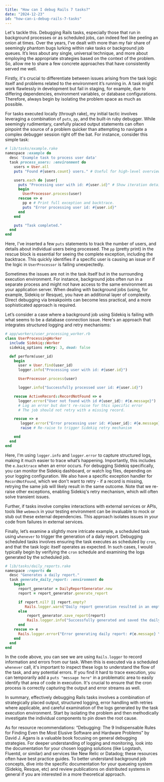 ```yaml
---
title: "How can I debug Rails 7 tasks?"
date: "2024-12-23"
id: "how-can-i-debug-rails-7-tasks"
---
```


Let's tackle this. Debugging Rails tasks, especially those that run in background processes or as scheduled jobs, can indeed feel like peeling an onion at times. Over the years, I’ve dealt with more than my fair share of seemingly phantom bugs lurking within rake tasks or background job queues. It’s less about any single, universal technique, and more about employing the appropriate strategies based on the context of the problem. So, allow me to share a few concrete approaches that have consistently served me well.

Firstly, it's crucial to differentiate between issues arising from the task logic itself and problems related to the environment it’s running in. A task might work flawlessly in development but fail in staging, for example, due to differing dependencies, environment variables, or database configurations. Therefore, always begin by isolating the problem space as much as possible.

For tasks executed locally (through rake), my initial tactic involves leveraging a combination of `puts`, `pp`, and the built-in ruby debugger. While seemingly rudimentary, carefully placed output statements can often pinpoint the source of a problem quicker than attempting to navigate a complex debugger session right off the bat. For instance, consider this simple task:

```ruby
# lib/tasks/example.rake
namespace :example do
  desc 'Example task to process user data'
  task process_users: :environment do
    users = User.all
    puts "Found #{users.count} users." # Useful for high-level overview.

    users.each do |user|
      puts "Processing user with id: #{user.id}" # Show iteration details.
      begin
        UserProcessor.process(user)
      rescue => e
        pp e # Print full exception and backtrace.
        puts "Error processing user id: #{user.id}"
      end
    end

    puts "Task completed."
  end
end
```

Here, I've inserted a few `puts` statements to track the number of users, and details about individual users being processed. The `pp` (pretty print) in the rescue block is essential for seeing the complete exception, including the backtrace. This quickly identifies if a specific user is causing an issue or if the logic in `UserProcessor` is failing unexpectedly.

Sometimes the issues are not in the task itself but in the surrounding execution environment. For instance, background jobs often run in a separate process and might not have access to the same environment as your application server. When dealing with background jobs (using, for example, Sidekiq or Resque), you have an additional layer of complexity. Direct debugging via breakpoints can become less practical, and a more sophisticated approach is required.

Let’s consider a case where a background job using Sidekiq is failing with what seems to be a database connection issue. Here's an approach that integrates structured logging and retry mechanisms:

```ruby
# app/workers/user_processing_worker.rb
class UserProcessingWorker
  include Sidekiq::Worker
  sidekiq_options retry: 3, dead: false

  def perform(user_id)
    begin
      user = User.find(user_id)
      logger.info("Processing user with id: #{user.id}")

      UserProcessor.process(user)

      logger.info("Successfully processed user id: #{user.id}")

    rescue ActiveRecord::RecordNotFound => e
      logger.error("User not found with id #{user_id}: #{e.message}")
      # Log an error but don't re-raise for this specific error
      # The job should not retry with a missing record.

    rescue => e
       logger.error("Error processing user id: #{user_id}: #{e.message} \n #{e.backtrace.join("\n")}")
       raise # Re-raise to trigger Sidekiq retry mechanism

    end
  end
end
```

Here, I'm using `logger.info` and `logger.error` to capture structured logs, making it much easier to trace what’s happening. Importantly, this includes the `e.backtrace` when an error occurs. For debugging Sidekiq specifically, you can monitor the Sidekiq dashboard, or watch log files, depending on your logging configuration. We also have a specific exception handler for `RecordNotFound`, which we don't want to retry - if a record is missing, retrying the same job will likely result in the same outcome. Note that we re-raise other exceptions, enabling Sidekiq's retry mechanism, which will often solve transient issues.

Further, if tasks involve complex interactions with external services or APIs, tools like `webmock` in your testing environment can be invaluable to mock or stub out these external dependencies. This approach isolates issues in your code from failures in external services.

Finally, let’s examine a slightly more intricate example, a scheduled task using `whenever` to trigger the generation of a daily report. Debugging scheduled tasks involves ensuring the task executes as scheduled by `cron`, and that the task logic itself operates as expected. In such cases, I would typically begin by verifying the `cron` schedule and examining the logs generated by the scheduled job.

```ruby
# lib/tasks/daily_reports.rake
namespace :reports do
  desc "Generates a daily report."
  task generate_daily_report: :environment do
    begin
      report_generator = DailyReportGenerator.new
      report = report_generator.generate_report

      if report.nil? || report.empty?
         Rails.logger.warn("Daily report generation resulted in an empty report")
      else
          report_generator.save_report(report)
          Rails.logger.info("Successfully generated and saved the daily report.")
      end
    rescue => e
      Rails.logger.error("Error generating daily report: #{e.message} \n #{e.backtrace.join("\n")}")
    end
  end
end
```

In the code above, you can see we are using `Rails.logger` to record information and errors from our task. When this is executed via a scheduled `whenever` call, it's important to inspect these logs to understand the flow of the task, and any potential errors. If you find it hard to trace execution, you can temporarily add a `puts "message here"` in a problematic area to easily identify that area of code in execution. It's crucial to ensure that the cron process is correctly capturing the output and error streams as well.

In summary, effectively debugging Rails tasks involves a combination of strategically placed output, structured logging, error handling with retries where applicable, and careful examination of the logs generated by the task execution environment. Start by isolating the problem and then methodically investigate the individual components to pin down the root cause.

As for resource recommendations: “Debugging: The 9 Indispensable Rules for Finding Even the Most Elusive Software and Hardware Problems” by David J. Agans is a valuable book focusing on general debugging strategies. For deeper understanding of logging and monitoring, look into the documentation for your chosen logging solutions (like Logstash, Fluentd, or similar) and services like New Relic or Datadog; these resources often have best practice guides. To better understand background job concepts, dive into the specific documentation for your queueing system (Sidekiq, Resque, etc) and review publications on distributed systems in general if you are interested in a more theoretical approach.
